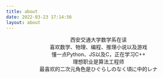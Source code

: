 ```yaml
---
title: about
date: 2022-03-23 17:14:56
layout: about
---
```

<center>西安交通大学数学系在读

<center>喜欢数学、物理、编程、推理小说以及游戏

<center>懂一点Python、JS以及C，正在学习C++

<center>理想职业是算法工程师

<center>最喜欢的二次元角色是ひぐらしのなく頃に中的レナ
  
